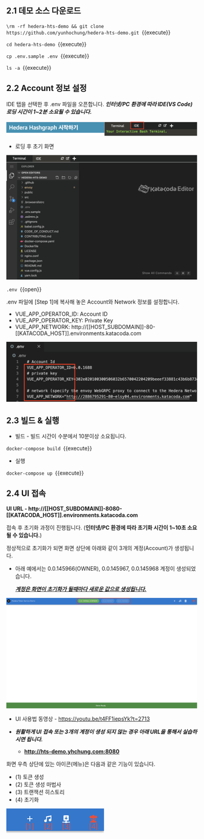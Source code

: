 ## 2.1 데모 소스 다운로드

`\rm -rf hedera-hts-demo && git clone https://github.com/yunhochung/hedera-hts-demo.git `{{execute}}

`cd hedera-hts-demo `{{execute}}

`cp .env.sample .env `{{execute}}

`ls -a `{{execute}}

## 2.2 Account 정보 설정

IDE 탭을 선택한 후 .env 파일을 오픈합니다. ***인터넷/PC 환경에 따라 IDE(VS Code) 로딩 시간이 1~2분 소요될 수 있습니다.***

![1](https://github.com/yunhochung/katacoda-scenarios/raw/master/hedera-hashgraph/getting-started-with-hashgraph/images/20.png)

* 로딩 후 초기 화면

![1](https://github.com/yunhochung/katacoda-scenarios/raw/master/hedera-hashgraph/hedera-token-service-demo/images/1.png)

`.env `{{open}}

.env 파일에 [Step 1]에 복사해 놓은 Account와 Network 정보를 설정합니다.

* VUE_APP_OPERATOR_ID: Account ID
* VUE_APP_OPERATOR_KEY: Private Key
* VUE_APP_NETWORK: http://[[HOST_SUBDOMAIN]]-80-[[KATACODA_HOST]].environments.katacoda.com

![1](https://github.com/yunhochung/katacoda-scenarios/raw/master/hedera-hashgraph/hedera-token-service-demo/images/2.png)

## 2.3 빌드 & 실행

* 빌드 - 빌드 시간이 수분에서 10분이상 소요됩니다.

`docker-compose build `{{execute}}

* 실행

`docker-compose up `{{execute}}

## 2.4 UI 접속

**UI URL - http://[[HOST_SUBDOMAIN]]-8080-[[KATACODA_HOST]].environments.katacoda.com**

접속 후 초기화 과정이 진행됩니다. (**인터넷/PC 환경에 따라 초기화 시간이 1~10초 소요될 수 있습니다.**)

정상적으로 초기화가 되면 화면 상단에 아래와 같이 3개의 계정(Account)가 생성됩니다.

* 아래 예에서는 0.0.145966(OWNER), 0.0.145967, 0.0.145968 계정이 생성되었습니다.

  *<u>**계정은 화면이 초기화가 될때마다 새로운 값으로 생성됩니다.**</u>*

*<u><img src="https://github.com/yunhochung/katacoda-scenarios/raw/master/hedera-hashgraph/hedera-token-service-demo/images/3.png" alt="3" style="zoom:50%;" /></u>*

* UI 사용법 동영상 - https://youtu.be/t4FF1iepsYk?t=2713

* ***원활하게 UI 접속 또는 3개의 계정이 생성 되지 않는 경우 아래 URL을 통해서 실습하시면 됩니다.***

  * **http://hts-demo.yhchung.com:8080** 
  
  

화면 우측 상단에 있는 아이콘(메뉴)은 다음과 같은 기능이 있습니다.

* (1) 토큰 생성
* (2) 토큰 생성 마법사
* (3) 트랜잭션 히스토리
* (4) 초기화

<img src="https://github.com/yunhochung/katacoda-scenarios/raw/master/hedera-hashgraph/hedera-token-service-demo/images/4.png" alt="4" style="zoom:50%;" />